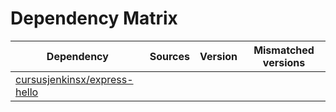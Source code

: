 # Dependency Matrix

Dependency | Sources | Version | Mismatched versions
---------- | ------- | ------- | -------------------
[cursusjenkinsx/express-hello](https://github.com/cursusjenkinsx/express-hello.git) |  | []() | 
